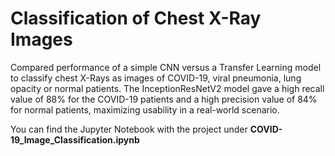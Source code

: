 # Classification of Chest X-Ray Images
Compared performance of a simple CNN versus a Transfer Learning model to classify chest X-Rays as images of COVID-19, viral pneumonia, lung opacity or normal patients. The InceptionResNetV2 model gave a high recall value of 88% for the COVID-19 patients and a high precision value of 84% for normal patients, maximizing usability in a real-world scenario.

You can find the Jupyter Notebook with the project under **COVID-19_Image_Classification.ipynb**
